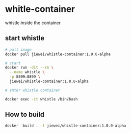 # whitle-container

whistle inside the container

## start whistle

```sh
# pull image
docker pull jiewei/whistle-container:1.0.0-alpha

# start
docker run -dit --rm \
  --name whistle \
  -p 8899:8899 \
  jiewei/whistle-container:1.0.0-alpha

# enter whistle container

docker exec -it whistle /bin/bash
```

## How to build

```sh
docker  build . -t jiewei/whistle-container:1.0.0-alpha
```

<!-- ## 常见问题

[To expose the container's port on your localhost's port](https://github.com/wsargent/docker-cheat-sheet#exposing-ports):

```sh
docker inspect -f '{{range .NetworkSettings.Networks}}{{.IPAddress}}{{end}}' whistle | { read ip; iptables -t nat -A DOCKER -p tcp --dport 8899 -j DNAT --to-destination $ip:8899 ; echo ip=$ip}
``` -->
